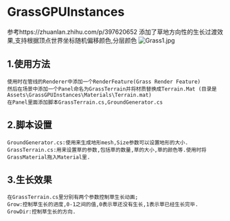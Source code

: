 # GrassGPUInstances
参考https://zhuanlan.zhihu.com/p/397620652
添加了草地方向性的生长过渡效果,支持根据顶点世界坐标随机偏移颜色,分层颜色
![Grass1.jpg](..%2FPictures%2FScreenShot%2FGrass1.jpg)
## 1.使用方法
    使用时在管线的Renderer中添加一个RenderFeature(Grass Render Feature)
    然后在场景中添加一个Panel命名为GrassTerrain并将材质替换成Terrain.Mat (目录是Assets\GrassGPUInstances\Materials\Terrain.mat)
    在Panel里面添加脚本GrassTerrain.cs,GroundGenerator.cs
## 2.脚本设置
    GroundGenerator.cs:使用来生成地形mesh,Size参数可以设置地形的大小.
    GrassTerrain.cs:用来设置草的参数,包括草的数量,草的大小,草的颜色等.使用时将GrassMaterial拖入Material里.
## 3.生长效果
    在GrassTerrain.cs里分别有两个参数控制草生长动画;
    Grow:控制草生长的进度,0-1之间的值,0表示草还没有生长,1表示草已经生长完毕.
    GrowDir:控制草生长的方向.
